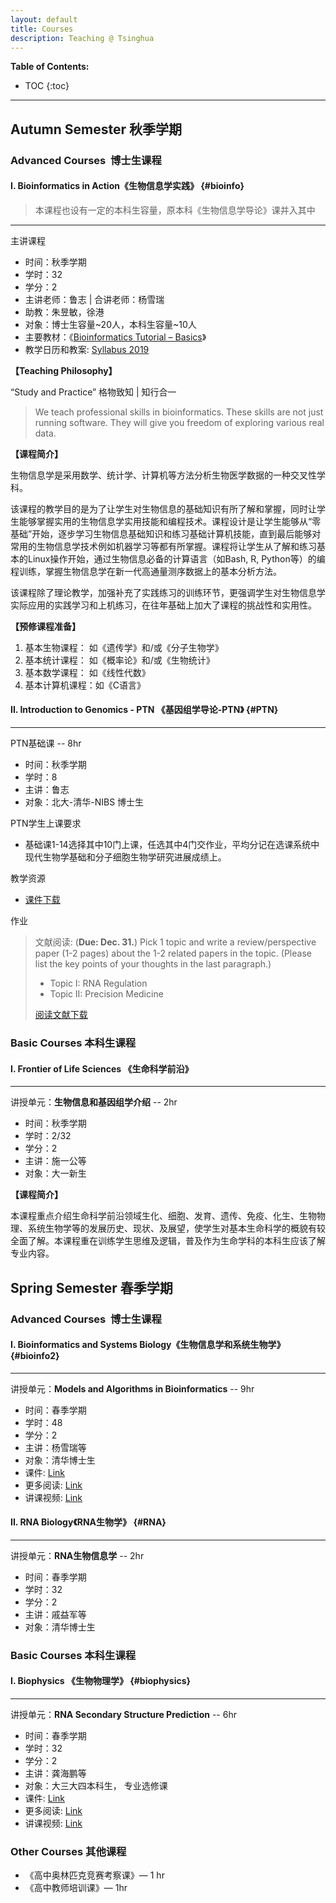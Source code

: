 ```yaml
---
layout: default
title: Courses
description: Teaching @ Tsinghua
---
```


**Table of Contents:**

* TOC
{:toc}
---

## Autumn Semester 秋季学期

### Advanced Courses  博士生课程

#### I. Bioinformatics in Action《生物信息学实践》 {#bioinfo}

> 本课程也设有一定的本科生容量，原本科《生物信息学导论》课并入其中

---

主讲课程

-   时间：秋季学期
-   学时：32
-   学分：2
-   主讲老师：鲁志   \|  合讲老师：杨雪瑞        
-   助教：朱昱敏，徐港
-   对象：博士生容量\~20人，本科生容量\~10人
-   主要教材：《[Bioinformatics Tutorial – Basics](http://lulab2.gitbook.io)》
-   教学日历和教案: [Syllabus 2019](https://www.yinxiang.com/everhub/note/5f42b2d3-d064-485b-ae3f-d6de64ad5bcc)


**【Teaching Philosophy】**

“Study and Practice”  格物致知 \| 知行合一

> We teach professional skills in bioinformatics. These skills are not just running software. They will give you freedom of exploring various real data.


**【课程简介】**

生物信息学是采用数学、统计学、计算机等方法分析生物医学数据的一种交叉性学科。

该课程的教学目的是为了让学生对生物信息的基础知识有所了解和掌握，同时让学生能够掌握实用的生物信息学实用技能和编程技术。课程设计是让学生能够从“零基础”开始，逐步学习生物信息基础知识和练习基础计算机技能，直到最后能够对常用的生物信息学技术例如机器学习等都有所掌握。课程将让学生从了解和练习基本的Linux操作开始，通过生物信息必备的计算语言（如Bash, R, Python等）的编程训练，掌握生物信息学在新一代高通量测序数据上的基本分析方法。

该课程除了理论教学，加强补充了实践练习的训练环节，更强调学生对生物信息学实际应用的实践学习和上机练习，在往年基础上加大了课程的挑战性和实用性。

**【预修课程准备】**

1. 基本生物课程： 如《遗传学》和/或《分子生物学》
2. 基本统计课程： 如《概率论》和/或《生物统计》
3. 基本数学课程： 如《线性代数》
4. 基本计算机课程：如《C语言》


#### II. Introduction to Genomics - PTN 《基因组学导论-PTN》 {#PTN}
---

PTN基础课 -- 8hr

-   时间：秋季学期
-   学时：8 
-   主讲：鲁志 
-   对象：北大-清华-NIBS 博士生

PTN学生上课要求

-   基础课1-14选择其中10门上课，任选其中4门交作业，平均分记在选课系统中现代生物学基础和分子细胞生物学研究进展成绩上。

教学资源

- [课件下载](https://cloud.tsinghua.edu.cn/d/675c2b1a930047eaab97/?p=/genomics-PTN2019&mode=list)

作业

> 文献阅读:  (**Due: Dec. 31.**)
Pick 1 topic and write a review/perspective paper (1-2 pages) about the 1-2 related papers in the topic. (Please list the key points of your thoughts in the last paragraph.)
>  * Topic I:  RNA Regulation
>  * Topic II: Precision Medicine
>
> [阅读文献下载](https://cloud.tsinghua.edu.cn/d/928f3f4a8c8d4ab8b8ad/?p=/Literature%20shared%20by%20John/Recommendation%20for%20Startup&mode=list)


### Basic Courses 本科生课程

#### I. Frontier of Life Sciences 《生命科学前沿》
---

讲授单元：**生物信息和基因组学介绍** -- 2hr

-   时间：秋季学期
-   学时：2/32 
-   学分：2
-   主讲：施一公等 
-   对象：大一新生

**【课程简介】**

本课程重点介绍生命科学前沿领域生化、细胞、发育、遗传、免疫、化生、生物物理、系统生物学等的发展历史、现状、及展望，使学生对基本生命科学的概貌有较全面了解。本课程重在训练学生思维及逻辑，普及作为生命学科的本科生应该了解专业内容。



## Spring Semester 春季学期

### Advanced Courses  博士生课程

#### I. Bioinformatics and Systems Biology《生物信息学和系统生物学》 {#bioinfo2}
---

讲授单元：**Models and Algorithms in Bioinformatics** -- 9hr

-   时间：春季学期
-   学时：48 
-   学分：2
-   主讲：杨雪瑞等
-   对象：清华博士生
-   课件:  [Link](https://cloud.tsinghua.edu.cn/d/bba5b94e539a4e4f9f70/?p=%2FBioinfo-Sys2020&mode=list)
-   更多阅读:  [Link](https://lulab.gitbook.io/books/literature-collections/ai#3-rna-structure)
-   讲课视频:  [Link](https://cloud.tsinghua.edu.cn/d/c93050a161224507a27e/)


#### II. RNA Biology《RNA生物学》 {#RNA}
---

讲授单元：**RNA生物信息学** -- 2hr

-   时间：春季学期 
-   学时：32 
-   学分：2
-   主讲：戚益军等 
-   对象：清华博士生



### Basic Courses 本科生课程

#### I. Biophysics 《生物物理学》 {#biophysics}
---

讲授单元：**RNA Secondary Structure Prediction** -- 6hr

-   时间：春季学期
-   学时：32 
-   学分：2
-   主讲：龚海鹏等 
-   对象：大三大四本科生， 专业选修课
-   课件:  [Link](https://cloud.tsinghua.edu.cn/d/30b1e924647244aca2d6/?p=%2FBiophysics2020&mode=list)
-   更多阅读:  [Link](https://lulab.gitbook.io/books/literature-collections/ai#3-rna-structure)
-   讲课视频:  [Link](https://cloud.tsinghua.edu.cn/d/c93050a161224507a27e/)

### Other Courses 其他课程

* 《高中奥林匹克竞赛考察课》— 1 hr
* 《高中教师培训课》—  1hr
